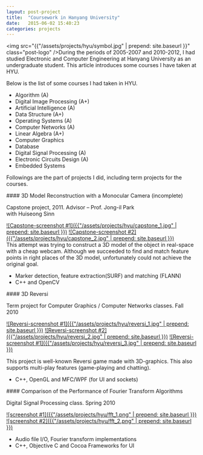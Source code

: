 ```yaml
---
layout: post-project
title:  "Coursework in Hanyang University"
date:   2015-06-02 15:40:23
categories: projects 
---
```


<img src="{{"/assets/projects/hyu/symbol.jpg" | prepend: site.baseurl }}" class="post-logo" />During the periods of 2005-2007 and 2010-2012, I had studied Electronic and Computer Engineering at Hanyang University as an undergraduate student. This article introduces some courses I have taken at HYU.

<div style="clear:both"></div>

<!-- more -->
Below is the list of some courses I had taken in HYU.

- Algorithm (A)
- Digital Image Processing (A+)
- Artificial Intelligence (A)
- Data Structure (A+)
- Operating Systems (A)
- Computer Networks (A)
- Linear Algebra (A+)
- Computer Graphics 
- Database
- Digital Signal Processing (A)
- Electronic Circuits Design (A)
- Embedded Systems

Followings are the part of projects I did, including term projects for the courses. 

<div class="post-content-blk" markdown="1">
#### 3D Model Reconstruction with a Monocular Camera (incomplete)
<p class="post-annotation">Capstone project, 2011. Advisor – Prof. Jong-il Park <br />
with Huiseong Sinn</p>

<div class="post-image-lightbox" markdown="1">
<a href="{{ "/assets/projects/hyu/capstone_1.jpg" | prepend: site.baseurl }} " data-lightbox="capstone">![Capstone-screenshot #1]({{"/assets/projects/hyu/capstone_1.jpg" | prepend: site.baseurl }})</a>
<a href="{{ "/assets/projects/hyu/capstone_2.jpg" | prepend: site.baseurl }} " data-lightbox="capstone">![Capstone-screenshot #2]({{"/assets/projects/hyu/capstone_2.jpg" | prepend: site.baseurl }})</a>
</div>
This attempt was trying to construct a 3D model of the object in real-space with a cheap webcam. Although we succeeded to find and match feature points in right places of the 3D model, unfortunately could not achieve the original goal. 

- Marker detection, feature extraction(SURF) and matching (FLANN) 
- C++ and OpenCV
</div>

<div class="post-content-blk" markdown="1">
#### 3D Reversi
<p class="post-annotation">Term project for Computer Graphics / Computer Networks classes. Fall 2010</p>

<div class="post-image-lightbox" markdown="1">
<a href="{{ "/assets/projects/hyu/reversi_1.jpg" | prepend: site.baseurl }} " data-lightbox="reversi">![Reversi-screenshot #1]({{"/assets/projects/hyu/reversi_1.jpg" | prepend: site.baseurl }})</a>
<a href="{{ "/assets/projects/hyu/reversi_2.jpg" | prepend: site.baseurl }} " data-lightbox="reversi">![Reversi-screenshot #2]({{"/assets/projects/hyu/reversi_2.jpg" | prepend: site.baseurl }})</a>
<a href="{{ "/assets/projects/hyu/reversi_3.jpg" | prepend: site.baseurl }} " data-lightbox="reversi">![Reversi-screenshot #1]({{"/assets/projects/hyu/reversi_3.jpg" | prepend: site.baseurl }})</a>
</div>

This project is well-known Reversi game made with 3D-graphics. This also supports multi-play features (game-playing and chatting).

- C++, OpenGL and MFC/WPF (for UI and sockets)
</div>

<div class="post-content-blk" markdown="1">
#### Comparison of the Performance of Fourier Transform Algorithms
<p class="post-annotation">Digital Signal Processing class. Spring 2010</p>

<div class="post-image-lightbox" markdown="1">
<a href="{{ "/assets/projects/hyu/fft_1.png" | prepend: site.baseurl }} " data-lightbox="fft">![screenshot #1]({{"/assets/projects/hyu/fft_1.png" | prepend: site.baseurl }})</a>
<a href="{{ "/assets/projects/hyu/fft_2.png" | prepend: site.baseurl }} " data-lightbox="fft">![screenshot #2]({{"/assets/projects/hyu/fft_2.png" | prepend: site.baseurl }})</a>
</div>

- Audio file I/O, Fourier transform implementations
- C++, Objective C and Cocoa Frameworks for UI
</div>